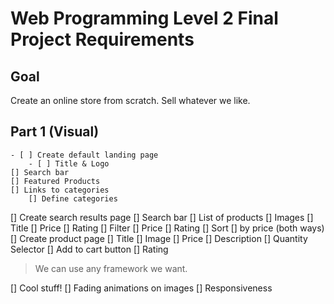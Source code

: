 # Web Programming Level 2 Final Project Requirements

## Goal
Create an online store from scratch.
Sell whatever we like.

## Part 1 (Visual)
    - [ ] Create default landing page
        - [ ] Title & Logo
    [] Search bar
    [] Featured Products
    [] Links to categories
        [] Define categories
[] Create search results page
    [] Search bar
    [] List of products
        [] Images
        [] Title
        [] Price
        [] Rating
    [] Filter
        [] Price
        [] Rating
    [] Sort
        [] by price (both ways)
[] Create product page
    [] Title
    [] Image
    [] Price
    [] Description
    [] Quantity Selector
    [] Add to cart button
    [] Rating
> We can use any framework we want.
> 



[] Cool stuff!
    [] Fading animations on images
    [] Responsiveness
